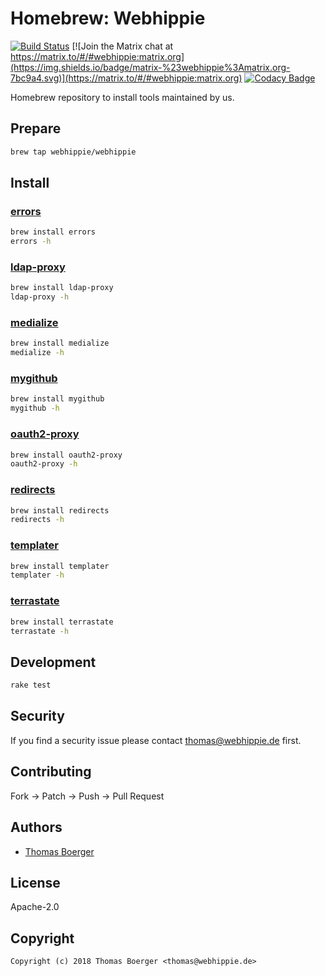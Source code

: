 # Homebrew: Webhippie

[![Build Status](http://cloud.drone.io/api/badges/webhippie/homebrew-webhippie/status.svg)](http://cloud.drone.io/webhippie/homebrew-webhippie)
[![Join the Matrix chat at https://matrix.to/#/#webhippie:matrix.org](https://img.shields.io/badge/matrix-%23webhippie%3Amatrix.org-7bc9a4.svg)](https://matrix.to/#/#webhippie:matrix.org)
[![Codacy Badge](https://api.codacy.com/project/badge/Grade/80082dcc967e4ec2be2792585a032e90)](https://www.codacy.com/gh/webhippie/homebrew-webhippie?utm_source=github.com&amp;utm_medium=referral&amp;utm_content=webhippie/homebrew-webhippie&amp;utm_campaign=Badge_Grade)

Homebrew repository to install tools maintained by us.

## Prepare

```bash
brew tap webhippie/webhippie
```

## Install

### [errors](https://github.com/webhippie/errors)

```bash
brew install errors
errors -h
```

### [ldap-proxy](https://github.com/webhippie/ldap-proxy)

```bash
brew install ldap-proxy
ldap-proxy -h
```

### [medialize](https://github.com/webhippie/medialize)

```bash
brew install medialize
medialize -h
```

### [mygithub](https://github.com/webhippie/mygithub)

```bash
brew install mygithub
mygithub -h
```

### [oauth2-proxy](https://github.com/webhippie/oauth2-proxy)

```bash
brew install oauth2-proxy
oauth2-proxy -h
```

### [redirects](https://github.com/webhippie/redirects)

```bash
brew install redirects
redirects -h
```

### [templater](https://github.com/webhippie/templater)

```bash
brew install templater
templater -h
```

### [terrastate](https://github.com/webhippie/terrastate)

```bash
brew install terrastate
terrastate -h
```

## Development

```bash
rake test
```

## Security

If you find a security issue please contact thomas@webhippie.de first.

## Contributing

Fork -> Patch -> Push -> Pull Request

## Authors

* [Thomas Boerger](https://github.com/tboerger)

## License

Apache-2.0

## Copyright

```
Copyright (c) 2018 Thomas Boerger <thomas@webhippie.de>
```
